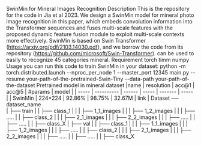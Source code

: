 SwinMin for Mineral Images Recognition
Description
This is the repository for the code in Jia et al 2023. We design a SwinMin model for mineral photo image recognition in this paper, which embeds convolution information into the Transformer sequences and fuses multi-scale features with the proposed dynamic feature fusion module to exploit multi-scale contexts more effectively. SwinMin is based on Swin Transformer (https://arxiv.org/pdf/2103.14030.pdf), and we borrow the code from its repository (https://github.com/microsoft/Swin-Transformer). can be used to easily to recognize 45 categories mineral.
Requirement
torch
timm
numpy
Usage
you can run this code to train SwinMin in your dataset:
python -m torch.distributed.launch --nproc_per_node 1 --master_port 12345  main.py --resume  your-path-of-the-pretrained-Swin-Tiny --data-path your-path-of-the-dataset
Pretrained model in mineral dataset
|name	| resolution |	acc@1 |	acc@5 |	#params	| model |
| ----- | ---------- | ------ | ----- | ------- | ----- |
| SwinMin |	224*224	| 92.86% |	98.75% |	32.67M |	link |
Dataset
── dataset_name                   
|   ├── train
|   |   ├── class_1
|   |   |	   ├── 1_1_images
|   |   |	   ├── 1_2_images
|   |   |	   ├── .....
|   |   ├── class_2
|   |   |	   ├── 2_1_images
|   |   |	   ├── 2_2_images
|   |   |	   ├── .....
|   |   ├── .....
|   |   ├── class_X
|   ├── val
|   |   ├── class_1
|   |   |	   ├── 1_1_images
|   |   |      ├── 1_2_images
|   |   |	   ├── .....
|   |   ├── class_2
|   |   |	   ├── 2_1_images
|   |   |	   ├── 2_2_images
|   |   |	   ├── .....
|   |	├── .....
|   |   ├── class_X
